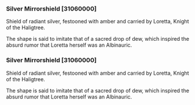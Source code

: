 ### Silver Mirrorshield [31060000]

Shield of radiant silver, festooned with amber and carried by Loretta, Knight of the Haligtree.

The shape is said to imitate that of a sacred drop of dew, which inspired the absurd rumor that Loretta herself was an Albinauric.### Silver Mirrorshield [31060000]

Shield of radiant silver, festooned with amber and carried by Loretta, Knight of the Haligtree.

The shape is said to imitate that of a sacred drop of dew, which inspired the absurd rumor that Loretta herself was an Albinauric.